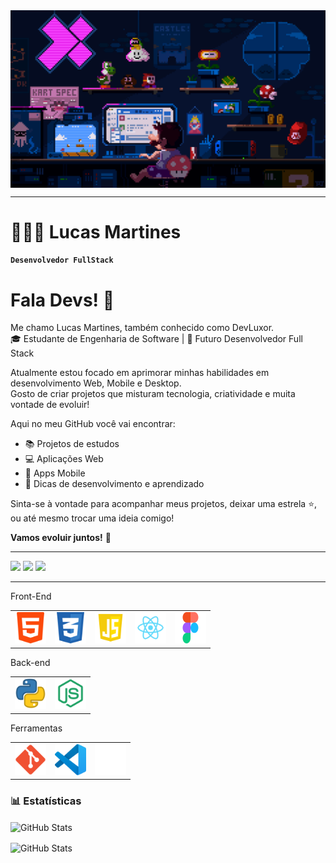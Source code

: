 <!-- Imagem no topo do Site -->
<div>
<img align="center" alt="Header" src="https://github.com/DevLuxor08/DevLuxor08/blob/main/GIF/GifMario.gif" />
</div>

<!-- Barra de Enfeite -->
<div><hr></div>

<!-- Nome em Destaque -->
# 👩🏻‍💻 Lucas  Martines

<!-- Destaque em borda -->
**`Desenvolvedor FullStack`**

 <!-- Texto informativo -->
<div>

# Fala Devs! 👋

Me chamo Lucas Martines, também conhecido como DevLuxor.<br>🎓 Estudante de Engenharia de Software | 🚀 Futuro Desenvolvedor Full Stack

Atualmente estou focado em aprimorar minhas habilidades em desenvolvimento Web, Mobile e Desktop.  
Gosto de criar projetos que misturam tecnologia, criatividade e muita vontade de evoluir!

Aqui no meu GitHub você vai encontrar:
- 📚 Projetos de estudos
- 💻 Aplicações Web
- 📱 Apps Mobile
- 📌 Dicas de desenvolvimento e aprendizado

Sinta-se à vontade para acompanhar meus projetos, deixar uma estrela ⭐, ou até mesmo trocar uma ideia comigo!

**Vamos evoluir juntos!** 🚀
</div>

<!-- Barra de Enfeite -->
<div><hr></div>
<!-- REDES SOCIAIS -->
<div>
 <a href = "mailto:devluxor@outlook.com"><img src="https://img.shields.io/badge/-Gmail-%23333?style=for-the-badge&logo=gmail&logoColor=white" target="_blank"></a>
 <a href="https://www.linkedin.com/in/lucas-silva-martines/" target="_blank"><img src="https://img.shields.io/badge/-LinkedIn-%230077B5?style=for-the-badge&logo=linkedin&logoColor=white" target="_blank"></a>
 <a href="https://discord.gg/NykaiLux_#7875" target="_blank"><img src="https://img.shields.io/badge/Discord-7289DA?style=for-the-badge&logo=discord&logoColor=white" target="_blank"></a>
</div>

<!-- Barra de Enfeite -->
<div><hr></div>

<!-- Front-End -->
<div>
Front-End
<table>
<tr>
 
<td><a href="https://www.w3schools.com/html/" target=”_blank”><img src="https://github.com/DevLuxor08/DevLuxor08/blob/main/img/HTML1.png?raw=true" width="50px" height="50px"/></td>
<td><a href="https://www.w3schools.com/css/" target=”_blank”><img src="https://github.com/DevLuxor08/DevLuxor08/blob/main/img/css3.png?raw=true" width="50px" height="50px"/></td>
<td><a href="https://www.w3schools.com/js/default.asp/" target=”_blank”><img src="https://github.com/DevLuxor08/DevLuxor08/blob/main/img/js.png?raw=true" width="50px" height="50px"/></td>
<td><a href="https://pt-br.react.dev/" target=”_blank”><img src="https://github.com/DevLuxor08/DevLuxor08/blob/main/img/react.png" width="50px" height="50px"/></td>
 <td><a href="https://www.figma.com/pt-br/" target=”_blank”><img src="https://github.com/DevLuxor08/DevLuxor08/blob/main/img/FigmaLogo.png" width="50px" height="50px"/></td>
</tr>
</table>
</div>

<!-- Back-End -->
<div>
 <table>
<!-- GIF Rotativo -->
 Back-end
<td><a href="https://www.python.org/" target=”_blank”><img src="https://github.com/DevLuxor08/DevLuxor08/blob/main/img/python.png?raw=true" width="50px" height="50px"/></td>
<td><a href="https://nodejs.org/pt" target=”_blank”><img src="https://github.com/DevLuxor08/DevLuxor08/blob/main/img/node-js-icon.png?raw=true" width="50px" height="50px"/></td>

 
 </table>
</div>

<!-- Ferramentas -->
<div>
 <table>
  Ferramentas
  <td><a href="https://git-scm.com/" target=”_blank”><img src="https://github.com/DevLuxor08/DevLuxor08/blob/main/img/GitPng.png?raw=true" width="50px" height="50px"/></td>
  <td><a href="https://code.visualstudio.com/" target=”_blank”><img src="https://github.com/DevLuxor08/DevLuxor08/blob/main/img/VisualStudioIconPng.png?raw=true" width="50px" height="50px"/></td>
   <td><a href="https://github.com" target=”_blank”><img src="https://github.com/DevLuxor08/DevLuxor08/blob/main/img/github2.png?raw=true" width="50px" height="50px"/></td> 
 </table>
</div>

<!-- Linguagens Usadas - Demonstrativo -->
### 📊 Estatísticas

<p>
  <img 
    align="center" 
    alt="GitHub Stats" 
    height="200" 
    style="padding-right: 10px;" 
    src="https://github-readme-stats.vercel.app/api?username=Devluxor08&show_icons=true&theme=tokyonight&include_all_commits=true&locale=pt-br" 
  />

<img 
      align="Center" 
      alt="GitHub Stats" 
      height="200" 
      src="https://github-readme-stats.vercel.app/api/top-langs/?username=Devluxor08&theme=tokyonight&layout=compact&custom_title=Tecnologias&langs_count=9" 
  />

</p>

